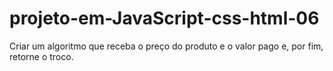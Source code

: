 # projeto-em-JavaScript-css-html-06
Criar um algoritmo que receba o preço do produto e o valor pago e, por fim, retorne o troco.
